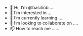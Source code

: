 - 👋 Hi, I’m @basilrob ...
- 👀 I’m interested in ...
- 🌱 I’m currently learning ....
- 💞️ I’m looking to collaborate on ....
- 📫 How to reach me ......

<!---
basilrob/basilrob is a ✨ special ✨ repository because its `README.md` (this file) appears on your GitHub profile.
You can click the Preview link to take a look at your changes.
--->
